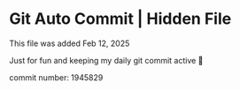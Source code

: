 # Git Auto Commit | Hidden File

This file was added Feb 12, 2025

Just for fun and keeping my daily git commit active 🤪

commit number: 1945829
